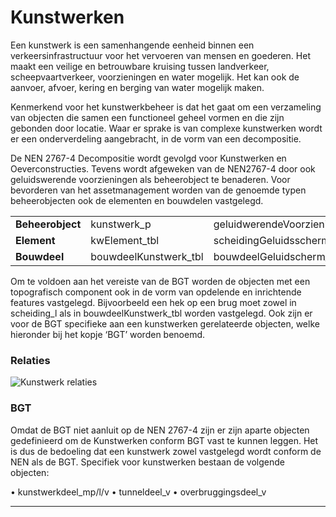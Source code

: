 ﻿# Kunstwerken

Een kunstwerk is een samenhangende eenheid binnen een verkeersinfrastructuur voor het vervoeren van mensen en goederen. Het maakt een veilige en betrouwbare kruising tussen landverkeer, scheepvaartverkeer, voorzieningen en water mogelijk. Het kan ook de aanvoer, afvoer, kering en berging van water mogelijk maken. 

Kenmerkend voor het kunstwerkbeheer is dat het gaat om een verzameling van objecten die samen een functioneel geheel vormen en die zijn gebonden door locatie. Waar er sprake is van complexe kunstwerken wordt er een onderverdeling aangebracht, in de vorm van een decompositie.

De NEN 2767-4 Decompositie wordt gevolgd voor Kunstwerken en Oeverconstructies. Tevens wordt afgeweken van de NEN2767-4 door ook geluidswerende voorzieningen als beheerobject te benaderen. Voor bevorderen van het assetmanagement worden van de genoemde typen beheerobjecten ook de elementen en bouwdelen vastgelegd.


| | | | |
|------          |----         |----                        |----|
|__Beheerobject__ |	kunstwerk_p	| geluidwerendeVoorziening_l |	oevervak_v|
|__Element__ |	kwElement_tbl |	scheidingGeluidsscherm_l |	scheidingWater_l|
|__Bouwdeel__ |	bouwdeelKunstwerk_tbl |	bouwdeelGeluidscherm_tbl |	bouwdeelOevervak_tbl|

Om te voldoen aan het vereiste van de BGT worden de objecten met een topografisch component ook in de vorm van opdelende en inrichtende features vastgelegd. Bijvoorbeeld een hek op een brug moet zowel in scheiding_l als in bouwdeelKunstwerk_tbl worden vastgelegd. Ook zijn er voor de BGT specifieke aan een kunstwerken gerelateerde objecten, welke hieronder bij het kopje ‘BGT’ worden benoemd. 

### Relaties

![Kunstwerk relaties](D:\bu_geodata_beheer\gereedschap\documentatie\areaaldata_datamodel\4.2d3\Objectbladen\03_Kunstwerken\kw_relaties.png)

### BGT

Omdat de BGT niet aanluit op de NEN 2767-4 zijn er zijn aparte objecten gedefinieerd om de Kunstwerken conform BGT vast te kunnen leggen. Het is dus de bedoeling dat een kunstwerk zowel vastgelegd wordt conform de NEN als de BGT. Specifiek voor kunstwerken bestaan de volgende objecten:

•	kunstwerkdeel_mp/l/v
•	tunneldeel_v
•	overbruggingsdeel_v

***

